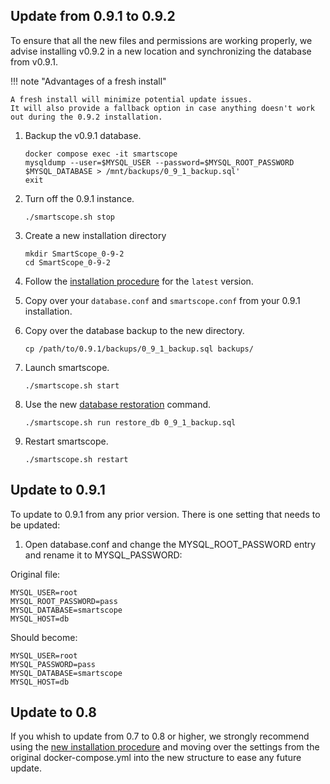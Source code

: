 ## Update from 0.9.1 to 0.9.2

To ensure that all the new files and permissions are working properly, we advise installing v0.9.2 in a new location and synchronizing the database from v0.9.1. 

!!! note "Advantages of a fresh install"

    A fresh install will minimize potential update issues. 
    It will also provide a fallback option in case anything doesn't work out during the 0.9.2 installation.

1. Backup the v0.9.1 database.

    ```shell-session
    docker compose exec -it smartscope
    mysqldump --user=$MYSQL_USER --password=$MYSQL_ROOT_PASSWORD $MYSQL_DATABASE > /mnt/backups/0_9_1_backup.sql'
    exit
    ```

2. Turn off the 0.9.1 instance.

    ```shell-session
    ./smartscope.sh stop
    ```
    
3. Create a new installation directory

    ```shell-session
    mkdir SmartScope_0-9-2
    cd SmartScope_0-9-2
    ```

4. Follow the [installation procedure](/getting_started/installation/docker/docker) for the `latest` version.


5. Copy over your `database.conf` and `smartscope.conf` from your 0.9.1 installation.


6. Copy over the database backup to the new directory.

    ```
    cp /path/to/0.9.1/backups/0_9_1_backup.sql backups/
    ```
    
7. Launch smartscope.

    ```shell-session
    ./smartscope.sh start
    ```

8. Use the new [database restoration](/cli/maintenance_commands/#restore-database) command.

    ```shell-session
    ./smartscope.sh run restore_db 0_9_1_backup.sql
    ```

9. Restart smartscope.

    ```shell-session
    ./smartscope.sh restart
    ```

## Update to 0.9.1

To update to 0.9.1 from any prior version. There is one setting that needs to be updated:

1. Open database.conf and change the MYSQL_ROOT_PASSWORD entry and rename it to MYSQL_PASSWORD:

Original file:
```
MYSQL_USER=root
MYSQL_ROOT_PASSWORD=pass
MYSQL_DATABASE=smartscope
MYSQL_HOST=db
```
Should become:
```
MYSQL_USER=root
MYSQL_PASSWORD=pass
MYSQL_DATABASE=smartscope
MYSQL_HOST=db
```

## Update to 0.8

If you whish to update from 0.7 to 0.8 or higher, we strongly recommend using the [new installation procedure](/getting_started/installation/docker/docker) and moving over the settings from the original docker-compose.yml into the new structure to ease any future update.

